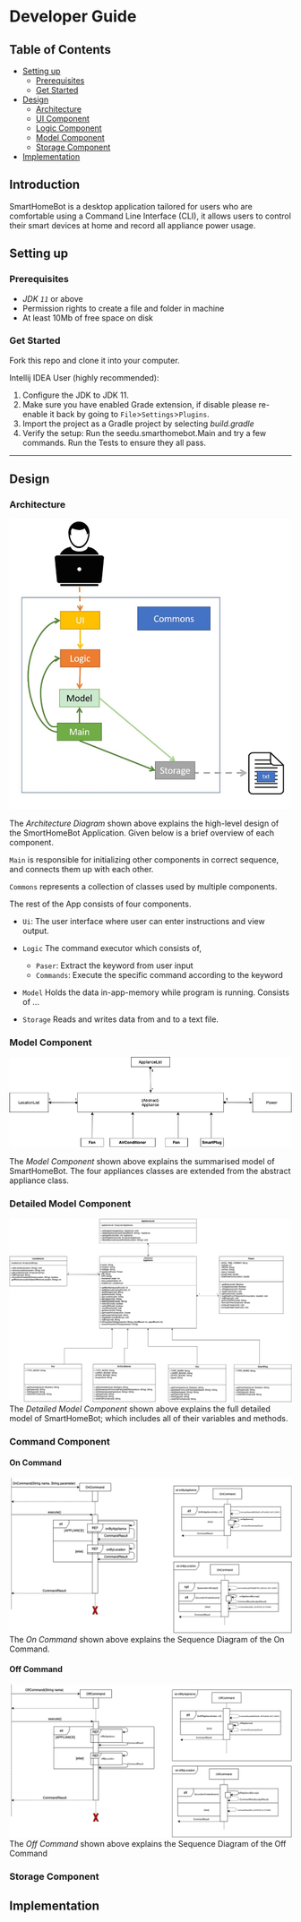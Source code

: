 # Developer Guide

## Table of Contents
* [Setting up](#setting-up)
  * [Prerequisites](#prerequisites)
  * [Get Started](#get-started)
* [Design](#design) 
  * [Architecture](#architecture) 
  * [UI Component](#ui-component)
  * [Logic Component](#logic-component)
  * [Model Component](#model-component)
  * [Storage Component](#storage-component)
* [Implementation](#implementation) 

## **Introduction**

SmartHomeBot is a desktop application tailored for users who are comfortable using a Command Line Interface (CLI), it allows users to control their smart devices at home and record all appliance power usage.

## **Setting up**

### Prerequisites

+ *JDK `11`* or above
+ Permission rights to create a file and folder in machine
+ At least 10Mb of free space on disk

### **Get Started**

Fork this repo and clone it into your computer.

Intellij IDEA User (highly recommended):
1. Configure the JDK to JDK 11.
2. Make sure you have enabled Grade extension, if disable please re-enable it back by going to `File`>`Settings`>`Plugins`.
3. Import the project as a Gradle project by selecting *build.gradle*
4. Verify the setup:
    Run the seedu.smarthomebot.Main and try a few commands.
    Run the Tests to ensure they all pass.
- - -

## Design

### Architecture

![Architecture](images/diagrams/ArchitectureDiagram.JPG)

The *Architecture Diagram* shown above explains the high-level design of the SmortHomeBot Application. Given below is a brief overview of each component.

`Main` is responsible for initializing other components in correct sequence, and connects them up with each other.

`Commons` represents a collection of classes used by multiple components. 

The rest of the App consists of four components.
* `Ui`: The user interface where user can enter instructions and view output.
* `Logic` The command executor which consists of,
   * `Paser`: Extract the keyword from user input
   * `Commands`: Execute the specific command according to the keyword
* `Model` Holds the data in-app-memory while program is running. Consists of ...

* `Storage` Reads and writes data from and to a text file.

### Model Component
![Summarised Model Component](images/diagrams/SummarisedClassDiagram.png)

The *Model Component* shown above explains the summarised model of SmartHomeBot. The four appliances classes are extended from the abstract appliance class. 

### Detailed Model Component 
![Detailed Model Component](images/diagrams/FullDataClassDiagram.png)
The *Detailed Model Component* shown above explains the full detailed model of SmartHomeBot; which includes all of their variables and methods. 

### Command Component
#### On Command
![Sequence of On Command](images/diagrams/Sequence_OnCommand.png)
The *On Command* shown above explains the Sequence Diagram of the On Command.
#### Off Command
![Sequence of Off Command](images/diagrams/Sequence_OffCommand.png)
The *Off Command* shown above explains the Sequence Diagram of the Off Command
### Storage Component

## Implementation